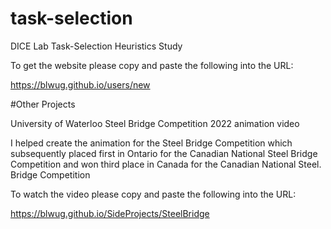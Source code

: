 # task-selection
DICE Lab Task-Selection Heuristics Study

To get the website please copy and paste the following into the URL: 

https://blwug.github.io/users/new


#Other Projects 

University of Waterloo Steel Bridge Competition 2022 animation video 

I helped create the animation for the Steel Bridge Competition which subsequently placed first in Ontario for the Canadian National Steel Bridge Competition and won third place in Canada for the Canadian National Steel. Bridge Competition

To watch the video please copy and paste the following into the URL:


https://blwug.github.io/SideProjects/SteelBridge
